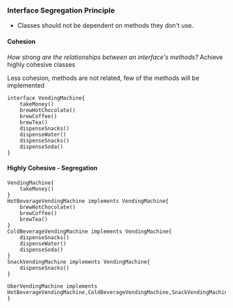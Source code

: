 ### Interface Segregation Principle

* Classes should not be dependent on methods they don't use.

#### Cohesion
_How strong are the relationships between an interface's methods?_  Achieve highly cohesive classes

Less cohesion, methods are not related, few of the methods will be implemented
````
interface VendingMachine{
    takeMoney()
    brewHotChocolate()
    brewCoffee()
    brewTea()
    dispenseSnacks()
    dispenseWater()
    dispenseSnacks()
    dispenseSoda()
}
````

#### Highly Cohesive - Segregation
````
VendingMachine{
    takeMoney()
}
HotBeverageVendingMachine implements VendingMachine{
    brewHotChocolate()
    brewCoffee()
    brewTea()
}
ColdBeverageVendingMachine implements VendingMachine{
    dispenseSnacks()
    dispenseWater()
    dispenseSoda()
}
SnackVendingMachine implements VendingMachine{
    dispenseSnacks()
}

UberVendingMachine implements HotBeverageVendingMachine,ColdBeverageVendingMachine,SnackVendingMachine{
}
````